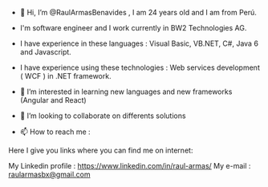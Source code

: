 - 👋 Hi, I’m @RaulArmasBenavides , I am 24 years old and I am from Perú.
- I'm software engineer and I work currently in BW2 Technologies AG.
- I have experience in these languages : Visual Basic, VB.NET, C#, Java 6 and Javascript.
- I have experience using these technologies : Web services development ( WCF ) in .NET  framework.
- 👀 I’m interested in learning new languages and new frameworks (Angular and React)  


- 💞️ I’m looking to collaborate on differents solutions
- 📫 How to reach me :

Here I give you links where you can find me on internet: 

My Linkedin profile : https://www.linkedin.com/in/raul-armas/
My e-mail : raularmasbx@gmail.com

<!---
RaulArmasBenavides/RaulArmasBenavides is a ✨ special ✨ repository because its `README.md` (this file) appears on your GitHub profile.
You can click the Preview link to take a look at your changes.
--->
